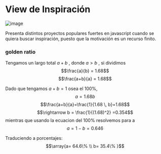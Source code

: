 # View de Inspiración

![image](https://user-images.githubusercontent.com/42480199/179380675-619df395-19f5-42ce-9c78-016694d2e2f4.png)

Presenta distintos proyectos populares fuertes en javascript cuando se quiera buscar inspiración, 
puesto que la motivación es un recurso finito.

### golden ratio 
Tengamos un largo total $a+b$ , donde $a>b$ ,
si dividimos
$$\frac{a}{b} = 1.68$$
$$\frac{a+b}{a} = 1.68$$

Dado que tengamos $a+b=1$ osea el 100%,
$$a = 1.68 b$$
$$\frac{a+b}{a}=\frac{1}{1.68 \, b}=1.68$$
$$\rightarrow b = \frac{1}{(1.68)^2} =0.354$$ 
mientras que usando la ecuacion del 100% resolvemos para a
$$a = 1-b=0.646$$

Traduciendo a porcentajes:
$$\array{a= 64.6\% \\ b= 35.4\% }$$

